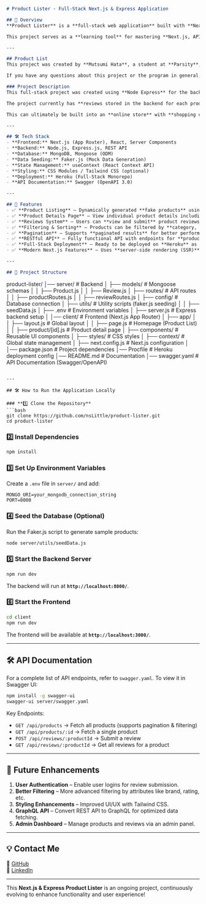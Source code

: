 ```markdown
# Product Lister - Full-Stack Next.js & Express Application

## 🚀 Overview
**Product Lister** is a **full-stack web application** built with **Next.js (App Router)** and **Express.js**, designed to showcase dynamically generated products with **pagination, filtering, and review features**. The application leverages **MongoDB** for persistent data storage and **Faker.js** to generate realistic product listings, making it an excellent demonstration of **modern full-stack JavaScript development**.

This project serves as a **learning tool** for mastering **Next.js, API integration, state management, and backend database interactions** while being fully **deployable on Heroku** as a monorepo.

---

## Product List
This project was created by **Mutsumi Hata**, a student at **Parsity**, an online software engineering program. The work in this repository is wholly of the student based on a sample starter project that can be accessed by looking at the repository from which this project forks.

If you have any questions about this project or the program in general, visit [parsity.io](https://parsity.io/) or email **hello@parsity.io**.

### Project Description
This full-stack project was created using **Node Express** for the backend and **React Next.js** for the frontend. Using **fake data generated from Faker.js**, this project mimics an online product list.

The project currently has **reviews stored in the backend for each product**. This has not been tied in with the frontend for rendering at the moment.

This can ultimately be built into an **online store** with **shopping carts, user authentication, and order histories**.

---

## 🛠 Tech Stack
- **Frontend:** Next.js (App Router), React, Server Components
- **Backend:** Node.js, Express.js, REST API
- **Database:** MongoDB, Mongoose (ODM)
- **Data Seeding:** Faker.js (Mock Data Generation)
- **State Management:** useContext (React Context API)
- **Styling:** CSS Modules / Tailwind CSS (optional)
- **Deployment:** Heroku (Full-Stack Monorepo)
- **API Documentation:** Swagger (OpenAPI 3.0)

---

## 📌 Features
- ✅ **Product Listing** – Dynamically generated **fake products** using Faker.js.
- ✅ **Product Details Page** – View individual product details including images, category, and price.
- ✅ **Reviews System** – Users can **view and submit** product reviews (stored in MongoDB).
- ✅ **Filtering & Sorting** – Products can be filtered by **category, price range, and name**.
- ✅ **Pagination** – Supports **paginated results** for better performance.
- ✅ **RESTful API** – Fully functional API with endpoints for **products and reviews**.
- ✅ **Full-Stack Deployment** – Ready to be deployed on **Heroku** as a monorepo.
- ✅ **Modern Next.js Features** – Uses **server-side rendering (SSR)** for fast performance.

---

## 📂 Project Structure
```
product-lister/
│── server/                  # Backend
│   ├── models/              # Mongoose schemas
│   │   ├── Product.js
│   │   ├── Review.js
│   ├── routes/              # API routes
│   │   ├── productRoutes.js
│   │   ├── reviewRoutes.js
│   ├── config/              # Database connection
│   ├── utils/               # Utility scripts (faker.js seeding)
│   │   ├── seedData.js
│   ├── .env                 # Environment variables
│   ├── server.js            # Express backend setup
│
│── client/                  # Frontend (Next.js App Router)
│   ├── app/
│   │   ├── layout.js        # Global layout
│   │   ├── page.js          # Homepage (Product List)
│   │   ├── product/[id].js  # Product detail page
│   ├── components/          # Reusable UI components
│   ├── styles/              # CSS styles
│   ├── context/             # Global state management
│   ├── next.config.js       # Next.js configuration
│
│── package.json             # Project dependencies
│── Procfile                 # Heroku deployment config
│── README.md                # Documentation
│── swagger.yaml             # API Documentation (Swagger/OpenAPI)
```

---

## 🛠 How to Run the Application Locally

### **1️⃣ Clone the Repository**
```bash
git clone https://github.com/nsLittle/product-lister.git
cd product-lister
```

### **2️⃣ Install Dependencies**
```bash
npm install
```

### **3️⃣ Set Up Environment Variables**
Create a `.env` file in `server/` and add:
```env
MONGO_URI=your_mongodb_connection_string
PORT=8000
```

### **4️⃣ Seed the Database (Optional)**
Run the Faker.js script to generate sample products:
```bash
node server/utils/seedData.js
```

### **5️⃣ Start the Backend Server**
```bash
npm run dev
```
The backend will run at **`http://localhost:8000/`**.

### **6️⃣ Start the Frontend**
```bash
cd client
npm run dev
```
The frontend will be available at **`http://localhost:3000/`**.

---

## 🛠 API Documentation
For a complete list of API endpoints, refer to `swagger.yaml`. To view it in Swagger UI:
```bash
npm install -g swagger-ui
swagger-ui server/swagger.yaml
```

Key Endpoints:
- `GET /api/products` → Fetch all products (supports pagination & filtering)
- `GET /api/products/:id` → Fetch a single product
- `POST /api/reviews/:productId` → Submit a review
- `GET /api/reviews/:productId` → Get all reviews for a product

---

## 🔧 Future Enhancements
1. **User Authentication** – Enable user logins for review submission.
2. **Better Filtering** – More advanced filtering by attributes like brand, rating, etc.
3. **Styling Enhancements** – Improved UI/UX with Tailwind CSS.
4. **GraphQL API** – Convert REST API to GraphQL for optimized data fetching.
5. **Admin Dashboard** – Manage products and reviews via an admin panel.

---

## 💡 Contact Me
🔗 [GitHub](https://github.com/nsLittle)  
🔗 [LinkedIn](https://www.linkedin.com/in/mutsumihata)  

---
This **Next.js & Express Product Lister** is an ongoing project, continuously evolving to enhance functionality and user experience!
```